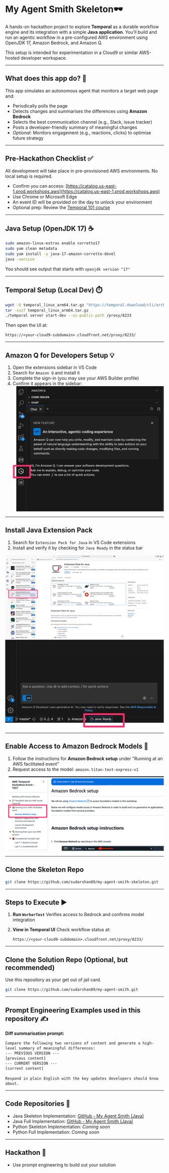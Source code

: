 # My Agent Smith Skeleton🕶️

A hands-on hackathon project to explore **Temporal** as a durable workflow engine and its integration with a simple **Java application**. You’ll build and run an agentic workflow in a pre-configured AWS environment using OpenJDK 17, Amazon Bedrock, and Amazon Q.

This setup is intended for experimentation in a Cloud9 or similar AWS-hosted developer workspace.

---

## What does this app do? 🤖

This app simulates an autonomous agent that monitors a target web page and:

* Periodically polls the page
* Detects changes and summarises the differences using **Amazon Bedrock**
* Selects the best communication channel (e.g., Slack, issue tracker)
* Posts a developer-friendly summary of meaningful changes
* *Optional:* Monitors engagement (e.g., reactions, clicks) to optimise future strategy

---

## Pre-Hackathon Checklist ✅

All development will take place in pre-provisioned AWS environments. No local setup is required.

* Confirm you can access: [https://catalog.us-east-1.prod.workshops.aws](https://catalog.us-east-1.prod.workshops.aws)
* Use Chrome or Microsoft Edge
* An event ID will be provided on the day to unlock your environment
* Optional prep: Review the [Temporal 101 course](https://learn.temporal.io/courses/temporal_101/)

---
## Java Setup (OpenJDK 17) ☕

```bash
sudo amazon-linux-extras enable corretto17
sudo yum clean metadata
sudo yum install -y java-17-amazon-corretto-devel
java -version
```

You should see output that starts with `openjdk version "17"`

---

## Temporal Setup (Local Dev) ⏱️

```bash
wget -O temporal_linux_arm64.tar.gz "https://temporal.download/cli/archive/latest?platform=linux&arch=arm64"
tar -xvzf temporal_linux_arm64.tar.gz
./temporal server start-dev --ui-public-path /proxy/8233
```

Then open the UI at:

```
https://<your-cloud9-subdomain>.cloudfront.net/proxy/8233/
```

---

## Amazon Q for Developers Setup 💡

1. Open the extensions sidebar in VS Code
2. Search for `Amazon Q` and install it
3. Complete the sign-in (you may use your AWS Builder profile)
4. Confirm it appears in the sidebar:
   ![Amazon Q Extension](./docs/amazon-q-for-developers.png)

---

## Install Java Extension Pack

1. Search for `Extension Pack for Java` in VS Code extensions
2. Install and verify it by checking for `Java Ready` in the status bar

![Java Extension Pack](./docs/extension-pack-for-java.png)
![Java Ready](./docs/java-ready.png)

---

## Enable Access to Amazon Bedrock Models 🔐

1. Follow the instructions for **Amazon Bedrock setup** under "Running at an AWS facilitated event"
2. Request access to the model: `amazon.titan-text-express-v1`

![Bedrock Access](./docs/bedrock-access.png)

---

## Clone the Skeleton Repo

```bash
git clone https://github.com/sudarshan89/my-agent-smith-skeleton.git
```

---

## Steps to Execute ▶️

1. **Run `WorkerTest`**
   Verifies access to Bedrock and confirms model integration

2. **View in Temporal UI**
   Check workflow status at:

   ```
   https://<your-cloud9-subdomain>.cloudfront.net/proxy/8233/
   ```

---


## Clone the Solution Repo (Optional, but recommended)

Use this repository as your get out of jail card.

```bash
git clone https://github.com/sudarshan89/my-agent-smith.git
```
---

## Prompt Engineering Examples used in this repository ✍️

**Diff summarisation prompt:**

```
Compare the following two versions of content and generate a high-level summary of meaningful differences:
--- PREVIOUS VERSION ---
[previous content]
--- CURRENT VERSION ---
[current content]

Respond in plain English with the key updates developers should know about.
```
---

## Code Repositories 📁

* Java Skeleton Implementation: [GitHub - My Agent Smith (Java)](https://github.com/sudarshan89/my-agent-smith-skeleton)
* Java Full Implementation: [GitHub - My Agent Smith (Java)](https://github.com/sudarshan89/my-agent-smith)
* Python Skeleton Implementation: *Coming soon*
* Python Full Implementation: *Coming soon*

---

## Hackathon 📌
* Use prompt engineering to build out your solution
